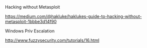 Hacking without Metasploit

  https://medium.com/@hakluke/haklukes-guide-to-hacking-without-metasploit-1bbbe3d14f90

Windows Priv Escalation

  http://www.fuzzysecurity.com/tutorials/16.html
